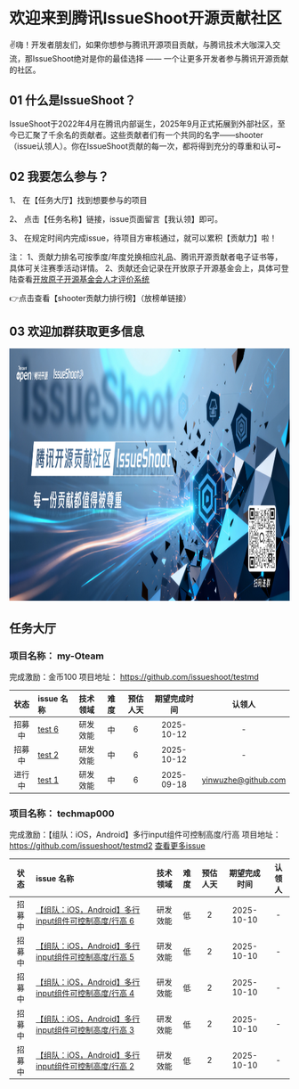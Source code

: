 # 欢迎来到腾讯IssueShoot开源贡献社区


✌嗨！开发者朋友们，如果你想参与腾讯开源项目贡献，与腾讯技术大咖深入交流，那IssueShoot绝对是你的最佳选择 —— 一个让更多开发者参与腾讯开源贡献的社区。
## 01 什么是IssueShoot？


IssueShoot于2022年4月在腾讯内部诞生，2025年9月正式拓展到外部社区，至今已汇聚了千余名的贡献者。这些贡献者们有一个共同的名字——shooter（issue认领人）。你在IssueShoot贡献的每一次，都将得到充分的尊重和认可~

## 02 我要怎么参与？


1、 在【任务大厅】找到想要参与的项目

2、 点击【任务名称】链接，issue页面留言【我认领】即可。

3、 在规定时间内完成issue，待项目方审核通过，就可以累积【贡献力】啦！

注： 1、贡献力排名可按季度/年度兑换相应礼品、腾讯开源贡献者电子证书等，具体可关注赛季活动详情。 2、贡献还会记录在开放原子开源基金会上，具体可登陆查看[开放原子开源基金会人才评价系统](https://talent.openatom.cn/)

👉点击查看【shooter贡献力排行榜】（放榜单链接）

## 03 欢迎加群获取更多信息

<img width="1209" height="453" alt="image" src="./image.png" />


## 任务大厅


### 项目名称： my-Oteam
完成激励：金币100 项目地址： https://github.com/issueshoot/testmd 

| 状态             | issue 名称                   | 技术领域           | 难度         | 预估人天 | 期望完成时间 | 认领人           |
|:---------------:|:---------------------------|:---------------:|:-----------:|:-----:|:-------:|:--------------:| 
| 招募中 | [test 6](https://github.com/issueshoot/testmd/issues/6) | 研发效能 | 中 | 6 | 2025-10-12 |  -  |  
| 招募中 | [test 2](https://github.com/issueshoot/testmd/issues/2) | 研发效能 | 中 | 6 | 2025-10-12 |  -  |  
| 进行中 | [test 1](https://github.com/issueshoot/testmd/issues/1) | 研发效能 | 中 | 6 | 2025-09-18 |  yinwuzhe@github.com  |  

### 项目名称： techmap000
完成激励：【组队：iOS，Android】多行input组件可控制高度/行高
 项目地址： https://github.com/issueshoot/testmd2 [查看更多issue](https://github.com/issueshoot/testmd2/issues?q=is%3Aissue%20state%3Aopen%20(label%3Aissueshoot-open%20OR%20label%3Aissueshoot-external%20))

| 状态             | issue 名称                   | 技术领域           | 难度         | 预估人天 | 期望完成时间 | 认领人           |
|:---------------:|:---------------------------|:---------------:|:-----------:|:-----:|:-------:|:--------------:| 
| 招募中 | [【组队：iOS，Android】多行input组件可控制高度/行高 6](https://github.com/issueshoot/testmd2/issues/6) | 研发效能 | 低 | 2 | 2025-10-10 |  -  |  
| 招募中 | [【组队：iOS，Android】多行input组件可控制高度/行高 5](https://github.com/issueshoot/testmd2/issues/5) | 研发效能 | 低 | 2 | 2025-10-10 |  -  |  
| 招募中 | [【组队：iOS，Android】多行input组件可控制高度/行高 4](https://github.com/issueshoot/testmd2/issues/4) | 研发效能 | 低 | 2 | 2025-10-10 |  -  |  
| 招募中 | [【组队：iOS，Android】多行input组件可控制高度/行高 3](https://github.com/issueshoot/testmd2/issues/3) | 研发效能 | 低 | 2 | 2025-10-10 |  -  |  
| 招募中 | [【组队：iOS，Android】多行input组件可控制高度/行高 2](https://github.com/issueshoot/testmd2/issues/2) | 研发效能 | 低 | 2 | 2025-10-10 |  -  |  

